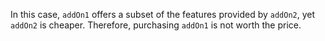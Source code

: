 In this case, `addOn1` offers a subset of the features provided by `addOn2`, yet `addOn2` is cheaper. Therefore, purchasing `addOn1` is not worth the price.